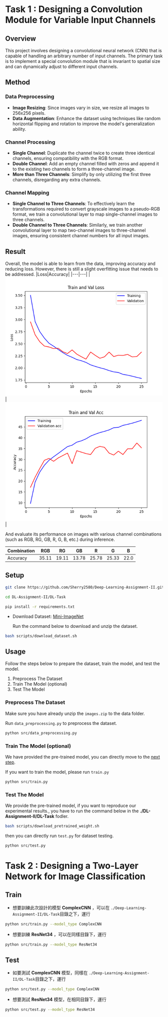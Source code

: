 # Task 1 : Designing a Convolution Module for Variable Input Channels

## Overview
This project involves designing a convolutional neural network (CNN) that is capable of handling an arbitrary number of input channels. The primary task is to implement a special convolution module that is invariant to spatial size and can dynamically adjust to different input channels.

## Method
### Data Preprocessing
- **Image Resizing**: Since images vary in size, we resize all images to 256x256 pixels.
- **Data Augmentation**: Enhance the dataset using techniques like random horizontal flipping and rotation to improve the model's generalization ability.

### Channel Processing
- **Single Channel**: Duplicate the channel twice to create three identical channels, ensuring compatibility with the RGB format.
- **Double Channel**: Add an empty channel filled with zeros and append it to the existing two channels to form a three-channel image.
- **More than Three Channels**: Simplify by only utilizing the first three channels, disregarding any extra channels.

### Channel Mapping
- **Single Channel to Three Channels**: To effectively learn the transformations required to convert grayscale images to a pseudo-RGB format, we train a convolutional layer to map single-channel images to three channels.
- **Double Channel to Three Channels**: Similarly, we train another convolutional layer to map two-channel images to three-channel images, ensuring consistent channel numbers for all input images.

## Result
Overall, the model is able to learn from the data, improving accuracy and reducing loss. However, there is still a slight overfitting issue that needs to be addressed.
|Loss|Accuracy|
|---|---|
|![alt text](DL-Task/results/plots/loss_plot.png)|![alt text](DL-Task/results/plots/accuracy_plot.png)|

And evaluate its performance on images with various channel combinations (such as RGB, RG, GB, R, G, B, etc.) during inference.

| Combination | RGB   | RG    | GB    | R     | G     | B     |
| ----------- | ----- | ----- | ----- | ----- | ----- | ----- |
| Accuracy    | 35.11 | 19.11 | 13.78 | 25.78 | 25.33 | 22.0 |

## Setup
```bash
git clone https://github.com/Sherry2580/Deep-Learning-Assignment-II.git
```
```bash
cd DL-Assignment-II/DL-Task
```
```bash
pip install -r requirements.txt
```
- Download Dataset: [Mini-ImageNet](https://cchsu.info/files/images.zip)

    Run the command below to download and unzip the dataset.
```bash
bash scripts/download_dataset.sh
```

## Usage
Follow the steps below to prepare the dataset, train the model, and test the model.
1. Preprocess The Dataset
2. Train The Model (optional)
3. Test The Model

### Preprocess The Dataset
Make sure you have already unzip the `images.zip` to the data folder.

Run `data_preprocessing.py` to preprocess the dataset.
```bash
python src/data_preprocessing.py
```

### Train The Model (optional)
We have provided the pre-trained model, you can directly move to the [next step](#test-the-model). 

If you want to train the model, please run `train.py`
```bash
python src/train.py
```

### Test The Model
We provide the pre-trained model, if you want to reproduce our experimental results., you have to run the command below in the **./DL-Assignment-II/DL-Task** fodler.
```bash
bash scripts/download_pretrained_weight.sh
```
then you can directly run `test.py` for dataset testing.
```bash
python src/test.py
```


# Task 2 : Designing a Two-Layer Network for Image Classification


## Train
- 想要訓練此次設計的模型 **ComplexCNN** ，可以在 `./Deep-Learning-Assignment-II/DL-Task`目錄之下，運行
```bash
python src/train.py --model_type ComplexCNN
```
- 想要訓練 **ResNet34** ，可以在同樣目錄下，運行
```bash
python src/train.py --model_type ResNet34
```
## Test
- 如要測試 **ComplexCNN** 模型，同樣在 `./Deep-Learning-Assignment-II/DL-Task`目錄之下，運行
```bash
python src/test.py --model_type ComplexCNN
```
- 想要測試 **ResNet34** 模型，在相同目錄下，運行
```bash
python src/test.py --model_type ResNet34
```



